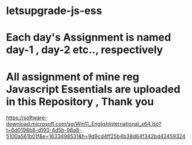 # letsupgrade-js-ess
# Each day's Assignment is named day-1 , day-2 etc.., respectively
# All assignment of mine reg Javascript Essentials are uploaded in this Repository , Thank you



https://software-download.microsoft.com/sg/Win11_EnglishInternational_x64.iso?t=6d0198b8-d193-4d5b-98a8-5100a561b01f&e=1633498531&h=9d9cd4ff25b4b38d64f342bd42459324
